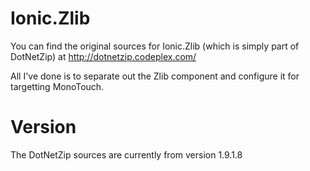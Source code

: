 Ionic.Zlib
==========

You can find the original sources for Ionic.Zlib (which is simply part of DotNetZip)
at http://dotnetzip.codeplex.com/

All I've done is to separate out the Zlib component and configure it for targetting
MonoTouch.


Version
=======

The DotNetZip sources are currently from version 1.9.1.8
